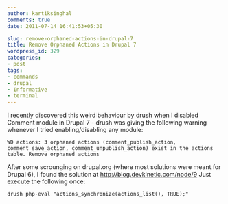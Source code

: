 ```yaml
---
author: kartiksinghal
comments: true
date: 2011-07-14 16:41:53+05:30

slug: remove-orphaned-actions-in-drupal-7
title: Remove Orphaned Actions in Drupal 7
wordpress_id: 329
categories:
- post
tags:
- commands
- drupal
- Informative
- terminal
---
```


I recently discovered this weird behaviour by drush when I disabled Comment module in Drupal 7 - drush was giving the following warning whenever I tried enabling/disabling any module:

```
WD actions: 3 orphaned actions (comment_publish_action, comment_save_action, comment_unpublish_action) exist in the actions table. Remove orphaned actions
```

After some scrounging on drupal.org (where most solutions were meant for Drupal 6), I found the solution at http://blog.devkinetic.com/node/9 Just execute the following once:
```
drush php-eval "actions_synchronize(actions_list(), TRUE);"
```
